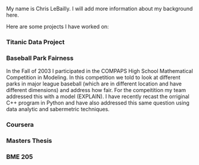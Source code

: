 My name is Chris LeBailly.  I will add more information about my background here.

Here are some projects I have worked on:

### Titanic Data Project

### Baseball Park Fairness

In the Fall of 2003 I participated in the COMPAPS High School Mathematical Competition in Modeling.  In this competition we told to look at different parks in major league baseball (which are in different location and have different dimensions) and address how fair.  For the compeitition my team addressed this with a model (EXPLAIN).  I have recently recast the orriginal C++ program in Python and have also addressed this same question using data analytic and sabermetric techniques.

### Coursera

### Masters Thesis

### BME 205